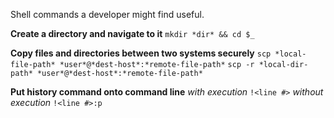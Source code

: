 <!-- # useful-bash-shell-commands -->
Shell commands a developer might find useful.

**Create a directory and navigate to it**
`mkdir *dir* && cd $_`

**Copy files and directories between two systems securely**
`scp *local-file-path* *user*@*dest-host*:*remote-file-path*`
`scp -r *local-dir-path* *user*@*dest-host*:*remote-file-path*`

**Put history command onto command line**
  *with execution*
  `!<line #>`
  *without execution*
  `!<line #>:p`
